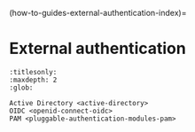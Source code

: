 (how-to-guides-external-authentication-index)=
# External authentication

```{toctree}
:titlesonly:
:maxdepth: 2
:glob:

Active Directory <active-directory>
OIDC <openid-connect-oidc>
PAM <pluggable-authentication-modules-pam>